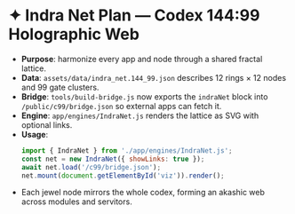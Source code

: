 # ✦ Indra Net Plan — Codex 144:99 Holographic Web

- **Purpose**: harmonize every app and node through a shared fractal lattice.
- **Data**: `assets/data/indra_net.144_99.json` describes 12 rings × 12 nodes and 99 gate clusters.
- **Bridge**: `tools/build-bridge.js` now exports the `indraNet` block into `/public/c99/bridge.json` so external apps can fetch it.
- **Engine**: `app/engines/IndraNet.js` renders the lattice as SVG with optional links.
- **Usage**:
  ```javascript
  import { IndraNet } from './app/engines/IndraNet.js';
  const net = new IndraNet({ showLinks: true });
  await net.load('/c99/bridge.json');
  net.mount(document.getElementById('viz')).render();
  ```
- Each jewel node mirrors the whole codex, forming an akashic web across modules and servitors.

